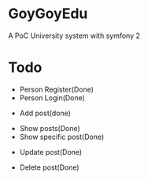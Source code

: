 GoyGoyEdu
================================
A PoC University system with symfony 2

Todo
=================================
+ Person Register(Done)
+ Person Login(Done)
- Add post(done)
+ Show posts(Done)
+ Show specific post(Done)
- Update post(Done)
+ Delete post(Done)